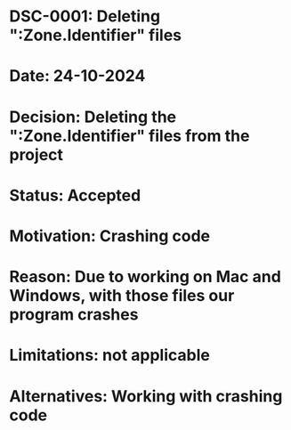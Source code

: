 # DSC-0001: Deleting ":Zone.Identifier" files
# Date: 24-10-2024
# Decision: Deleting the ":Zone.Identifier" files from the project
# Status: Accepted
# Motivation: Crashing code
# Reason: Due to working on Mac and Windows, with those files our program crashes
# Limitations: not applicable
# Alternatives: Working with crashing code
